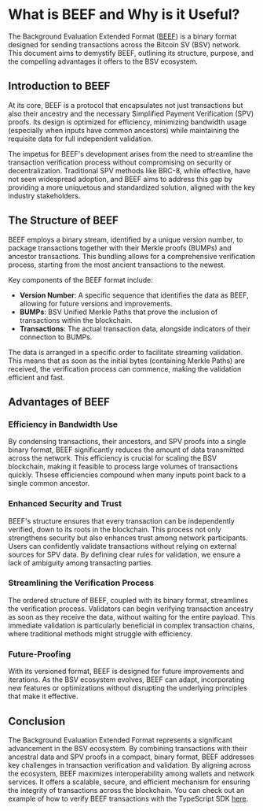 # What is BEEF and Why is it Useful?

The Background Evaluation Extended Format ([BEEF](https://github.com/bitcoin-sv/BRCs/blob/master/transactions/0062.md)) is a binary format designed for sending transactions across the Bitcoin SV (BSV) network. This document aims to demystify BEEF, outlining its structure, purpose, and the compelling advantages it offers to the BSV ecosystem.

## Introduction to BEEF

At its core, BEEF is a protocol that encapsulates not just transactions but also their ancestry and the necessary Simplified Payment Verification (SPV) proofs. Its design is optimized for efficiency, minimizing bandwidth usage (especially when inputs have common ancestors) while maintaining the requisite data for full independent validation.

The impetus for BEEF's development arises from the need to streamline the transaction verification process without compromising on security or decentralization. Traditional SPV methods like BRC-8, while effective, have not seen widespread adoption, and BEEF aims to address this gap by providing a more uniquetous and standardized solution, aligned with the key industry stakeholders.

## The Structure of BEEF

BEEF employs a binary stream, identified by a unique version number, to package transactions together with their Merkle proofs (BUMPs) and ancestor transactions. This bundling allows for a comprehensive verification process, starting from the most ancient transactions to the newest.

Key components of the BEEF format include:

* **Version Number**: A specific sequence that identifies the data as BEEF, allowing for future versions and improvements.
* **BUMPs**: BSV Unified Merkle Paths that prove the inclusion of transactions within the blockchain.
* **Transactions**: The actual transaction data, alongside indicators of their connection to BUMPs.

The data is arranged in a specific order to facilitate streaming validation. This means that as soon as the initial bytes (containing Merkle Paths) are received, the verification process can commence, making the validation efficient and fast.

## Advantages of BEEF

### Efficiency in Bandwidth Use

By condensing transactions, their ancestors, and SPV proofs into a single binary format, BEEF significantly reduces the amount of data transmitted across the network. This efficiency is crucial for scaling the BSV blockchain, making it feasible to process large volumes of transactions quickly. Thsese efficiencies compound when many inputs point back to a single common ancestor.

### Enhanced Security and Trust

BEEF's structure ensures that every transaction can be independently verified, down to its roots in the blockchain. This process not only strengthens security but also enhances trust among network participants. Users can confidently validate transactions without relying on external sources for SPV data. By defining clear rules for validation, we ensure a lack of ambiguity among transacting parties.

### Streamlining the Verification Process

The ordered structure of BEEF, coupled with its binary format, streamlines the verification process. Validators can begin verifying transaction ancestry as soon as they receive the data, without waiting for the entire payload. This immediate validation is particularly beneficial in complex transaction chains, where traditional methods might struggle with efficiency.

### Future-Proofing

With its versioned format, BEEF is designed for future improvements and iterations. As the BSV ecosystem evolves, BEEF can adapt, incorporating new features or optimizations without disrupting the underlying principles that make it effective.

## Conclusion

The Background Evaluation Extended Format represents a significant advancement in the BSV ecosystem. By combining transactions with their ancestral data and SPV proofs in a compact, binary format, BEEF addresses key challenges in transaction verification and validation. By aligning across the ecosystem, BEEF maximizes interoperability among wallets and network services. It offers a scalable, secure, and efficient mechanism for ensuring the integrity of transactions across the blockchain. You can check out an example of how to verify BEEF transactions with the TypeScript SDK [here](../examples/example\_verifying\_beef.md).
